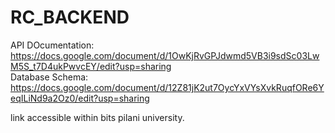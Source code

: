 # RC_BACKEND

API DOcumentation:  
https://docs.google.com/document/d/1OwKjRvGPJdwmd5VB3i9sdSc03LwM5S_t7D4ukPwvcEY/edit?usp=sharing   
Database Schema:  
https://docs.google.com/document/d/12Z81jK2ut7OycYxVYsXvkRuqfORe6YeqILiNd9a2Oz0/edit?usp=sharing   

link accessible within bits pilani university.

